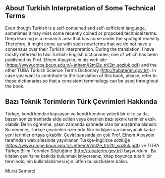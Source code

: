 ## About Turkish Interpretation of Some Technical Terms

Even though Turkish is a self-contained and self-sufficient language, sometimes it may miss some recently coined or proposed technical terms.
Deep learning is a research area that has come under the spotlight recently. Therefore, it might come up with such new terms that we do not have a consensus over their Turkish interpretation.
During the translation, I have mostly referred to two Turkish-English dictionaries; one of which has been published by Prof. Ethem Alpaydın, in his web site (https://www.cmpe.boun.edu.tr/~ethem/i2ml2e_tr/i2tr_sozluk.pdf) and the other TUBA Turkish Science Terms Dictionary (http://tubaterim.gov.tr/).
In case you want to contribute to the translation of this book, please, refer to these dictionaries so that a consistent terminology can be used throughout the book.


## Bazı Teknik Terimlerin Türk Çevrimleri Hakkında

Türkçe, kendi kendini kapsayan ve kendi kendine yeterli bir dil olsa da, bazen son zamanlarda elde edilen veya önerilen bazı teknik terimler eksik olabilir.
Derin öğrenme, yakın zamanda sahnede olan bir araştırma alanıdır. Bu nedenle, Türkçe çevrimleri üzerinde fikir birliğine varılamayacak kadar yeni terimler ortaya çıkabilir.
Çeviri sırasında en çok Prof. Ethem Alpaydın tarafından web sitesinde yayınlanan Türkçe-İngilizce sözlüğe (https://www.cmpe.boun.edu.tr/~ethem/i2ml2e_tr/i2tr_sozluk.pdf) ve TÜBA Türkçe Bilim Terimleri Sözlüğüne (http://tubaterim.gov.tr/) başvurdum .
Bu kitabın çevirisine katkıda bulunmak istiyorsanız, kitap boyunca tutarlı bir terminolojinin kullanılabilmesi için lütfen bu sözlüklere bakın.

Murat Semerci
